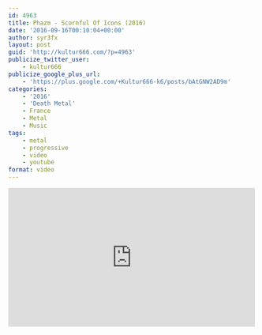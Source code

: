 ```yaml
---
id: 4963
title: Phazm - Scornful Of Icons (2016)
date: '2016-09-16T00:10:04+00:00'
author: syr3fx
layout: post
guid: 'http://kultur666.com/?p=4963'
publicize_twitter_user:
    - kultur666
publicize_google_plus_url:
    - 'https://plus.google.com/+Kultur666-k6/posts/bAtGNW2AD9m'
categories:
    - '2016'
    - 'Death Metal'
    - France
    - Metal
    - Music
tags:
    - metal
    - progressive
    - video
    - youtube
format: video
---
```


<iframe allow="accelerometer; autoplay; clipboard-write; encrypted-media; gyroscope; picture-in-picture; web-share" allowfullscreen="" frameborder="0" height="281" loading="lazy" src="https://www.youtube.com/embed/VDvQmm2N1Es?feature=oembed" title="PHAZM - Scornful of Icons" width="500"></iframe>
